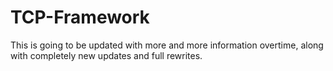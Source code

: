# TCP-Framework
This is going to be updated with more and more information overtime, along with completely new updates and full rewrites.
